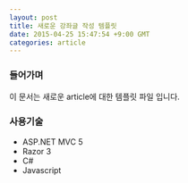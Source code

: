```yaml
---
layout: post
title: 새로운 강좌글 작성 템플릿
date: 2015-04-25 15:47:54 +9:00 GMT
categories: article
---
```


### 들어가며
이 문서는 새로운 article에 대한 템플릿 파일 입니다.

### 사용기술
* ASP.NET MVC 5
* Razor 3
* C#
* Javascript

